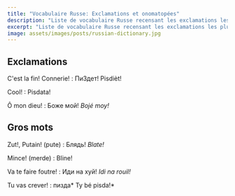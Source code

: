 ```yaml
---
title: "Vocabulaire Russe: Exclamations et onomatopées"
description: "Liste de vocabulaire Russe recensant les exclamations les plus courantes."
excerpt: "Liste de vocabulaire Russe recensant les exclamations les plus courantes."
image: assets/images/posts/russian-dictionary.jpg
---
```


## Exclamations

C'est la fin! Connerie!
: ПиЗдет!
Pisdièt!

Cool!
: Pisdata!

Ô mon dieu!
: Боже мой!
*Bojé moy!*


## Gros mots

Zut!, Putain! (pute)
: Блядь!
*Blate!*

Mince! (merde)
: Bline!

Va te faire foutre!
: Иди на хуй!
*Idi na rouil!*

Tu vas crever!
: пизда*
Ty bé pisda!*
